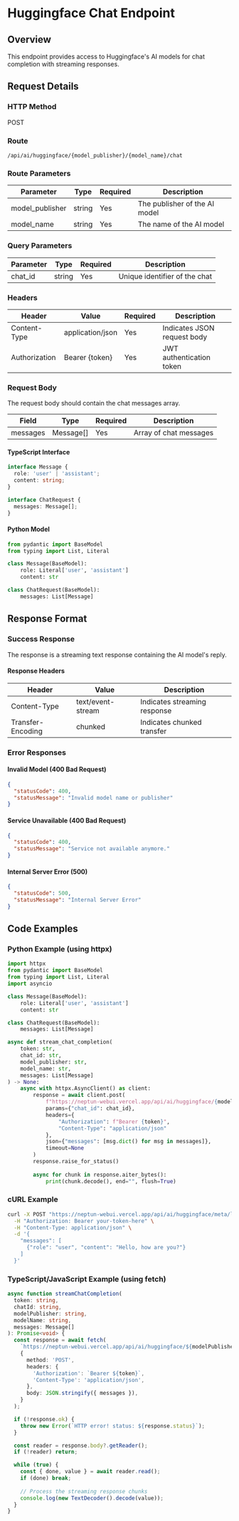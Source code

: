 # Huggingface Chat Endpoint

## Overview

This endpoint provides access to Huggingface's AI models for chat completion with streaming responses.

## Request Details

### HTTP Method

POST

### Route

`/api/ai/huggingface/{model_publisher}/{model_name}/chat`

### Route Parameters

| Parameter        | Type   | Required | Description                          |
|-----------------|--------|----------|--------------------------------------|
| model_publisher | string | Yes      | The publisher of the AI model        |
| model_name      | string | Yes      | The name of the AI model            |

### Query Parameters

| Parameter | Type   | Required | Description                    |
|-----------|--------|----------|--------------------------------|
| chat_id   | string | Yes      | Unique identifier of the chat  |

### Headers

| Header         | Value            | Required | Description                    |
|----------------|------------------|----------|--------------------------------|
| Content-Type   | application/json | Yes      | Indicates JSON request body    |
| Authorization  | Bearer {token}   | Yes      | JWT authentication token      |

### Request Body

The request body should contain the chat messages array.

| Field    | Type     | Required | Description                                |
|----------|----------|----------|--------------------------------------------|
| messages | Message[] | Yes      | Array of chat messages                    |

#### TypeScript Interface

```typescript
interface Message {
  role: 'user' | 'assistant';
  content: string;
}

interface ChatRequest {
  messages: Message[];
}
```

#### Python Model

```python
from pydantic import BaseModel
from typing import List, Literal

class Message(BaseModel):
    role: Literal['user', 'assistant']
    content: str

class ChatRequest(BaseModel):
    messages: List[Message]
```

## Response Format

### Success Response

The response is a streaming text response containing the AI model's reply.

#### Response Headers

| Header              | Value                        | Description                    |
|--------------------|------------------------------|--------------------------------|
| Content-Type       | text/event-stream            | Indicates streaming response   |
| Transfer-Encoding  | chunked                      | Indicates chunked transfer     |

### Error Responses

#### Invalid Model (400 Bad Request)

```json
{
  "statusCode": 400,
  "statusMessage": "Invalid model name or publisher"
}
```

#### Service Unavailable (400 Bad Request)

```json
{
  "statusCode": 400,
  "statusMessage": "Service not available anymore."
}
```

#### Internal Server Error (500)

```json
{
  "statusCode": 500,
  "statusMessage": "Internal Server Error"
}
```

## Code Examples

### Python Example (using httpx)

```python
import httpx
from pydantic import BaseModel
from typing import List, Literal
import asyncio

class Message(BaseModel):
    role: Literal['user', 'assistant']
    content: str

class ChatRequest(BaseModel):
    messages: List[Message]

async def stream_chat_completion(
    token: str,
    chat_id: str,
    model_publisher: str,
    model_name: str,
    messages: List[Message]
) -> None:
    async with httpx.AsyncClient() as client:
        response = await client.post(
            f"https://neptun-webui.vercel.app/api/ai/huggingface/{model_publisher}/{model_name}/chat",
            params={"chat_id": chat_id},
            headers={
                "Authorization": f"Bearer {token}",
                "Content-Type": "application/json"
            },
            json={"messages": [msg.dict() for msg in messages]},
            timeout=None
        )
        response.raise_for_status()
        
        async for chunk in response.aiter_bytes():
            print(chunk.decode(), end="", flush=True)
```

### cURL Example

```bash
curl -X POST "https://neptun-webui.vercel.app/api/ai/huggingface/meta/llama/chat?chat_id=123" \
  -H "Authorization: Bearer your-token-here" \
  -H "Content-Type: application/json" \
  -d '{
    "messages": [
      {"role": "user", "content": "Hello, how are you?"}
    ]
  }'
```

### TypeScript/JavaScript Example (using fetch)

```typescript
async function streamChatCompletion(
  token: string,
  chatId: string,
  modelPublisher: string,
  modelName: string,
  messages: Message[]
): Promise<void> {
  const response = await fetch(
    `https://neptun-webui.vercel.app/api/ai/huggingface/${modelPublisher}/${modelName}/chat?chat_id=${chatId}`,
    {
      method: 'POST',
      headers: {
        'Authorization': `Bearer ${token}`,
        'Content-Type': 'application/json',
      },
      body: JSON.stringify({ messages }),
    }
  );

  if (!response.ok) {
    throw new Error(`HTTP error! status: ${response.status}`);
  }

  const reader = response.body?.getReader();
  if (!reader) return;

  while (true) {
    const { done, value } = await reader.read();
    if (done) break;
    
    // Process the streaming response chunks
    console.log(new TextDecoder().decode(value));
  }
}
```
